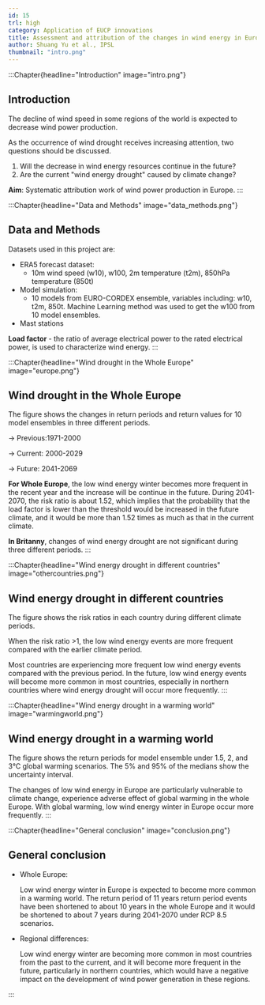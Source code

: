 ```yaml
---
id: 15
trl: high
category: Application of EUCP innovations
title: Assessment and attribution of the changes in wind energy in Europe
author: Shuang Yu et al., IPSL
thumbnail: "intro.png"
---
```

:::Chapter{headline="Introduction" image="intro.png"}
## Introduction

The decline of wind speed in some regions of the world is expected to decrease
wind power production.

As the occurrence of wind drought receives increasing attention, two questions
should be discussed.

1. Will the decrease in wind energy resources continue in the future?
2. Are the current "wind energy drought" caused by climate change?

**Aim**: Systematic attribution work of wind power production in Europe.
:::

:::Chapter{headline="Data and Methods" image="data_methods.png"}
## Data and Methods

Datasets used in this project are:

- ERA5 forecast dataset:
  - 10m wind speed (w10), w100, 2m temperature (t2m), 850hPa temperature (850t)
- Model simulation:
  - 10 models from EURO-CORDEX ensemble, variables including: w10, t2m, 850t.
    Machine Learning method was used to get the w100 from 10 model ensembles.
- Mast stations


**Load factor** - the ratio of average electrical power to the rated electrical
power, is used to characterize wind energy.
:::

:::Chapter{headline="Wind drought in the Whole Europe" image="europe.png"}
## Wind drought in the Whole Europe

The figure shows the changes in return periods and return values for 10 model
ensembles in three different periods.

-> Previous:1971-2000

-> Current: 2000-2029

-> Future: 2041-2069

**For Whole Europe**, the low wind energy winter becomes more frequent in the
recent year and the increase will be continue in the future. During 2041-2070,
the risk ratio is about 1.52, which implies that the probability that the load
factor is lower than the threshold would be increased in the future climate, and
it would be more than 1.52 times as much as that in the current climate.

**In Britanny**, changes of wind energy drought are not significant during three
different periods.
:::

:::Chapter{headline="Wind energy drought in different countries" image="othercountries.png"}
## Wind energy drought in different countries

The figure shows the risk ratios in each country during different climate
periods.

When the risk ratio >1, the low wind energy events are more frequent compared
with the earlier climate period.

Most countries are experiencing more frequent low wind energy events compared
with the previous period. In the future, low wind energy events will become more
common in most countries, especially in northern countries where wind energy
drought will occur more frequently.
:::

:::Chapter{headline="Wind energy drought in a warming world" image="warmingworld.png"}
## Wind energy drought in a warming world

The figure shows the return periods for model ensemble under 1.5, 2, and 3℃
global warming scenarios. The 5% and 95% of the medians show the uncertainty
interval.

The changes of low wind energy in Europe are particularly vulnerable to climate
change, experience adverse effect of global warming in the whole Europe. With
global warming, low wind energy winter in Europe occur more frequently.
:::

:::Chapter{headline="General conclusion" image="conclusion.png"}
## General conclusion

- Whole Europe:

  Low wind energy winter in Europe is expected to become more common in a
  warming world. The return period of 11 years return period events have been
  shortened to about 10 years in the whole Europe and it would be shortened to
  about 7 years during 2041-2070 under RCP 8.5 scenarios.

- Regional differences:

  Low wind energy winter are becoming more common in most countries from the
  past to the current, and it will become more frequent in the future,
  particularly in northern countries, which would have a negative impact on the
  development of wind power generation in these regions.

:::
